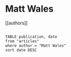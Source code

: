 # Matt Wales

[[authors]]

```dataview

TABLE publication, date
from "articles"
where author = "Matt Wales"
sort date DESC

```
